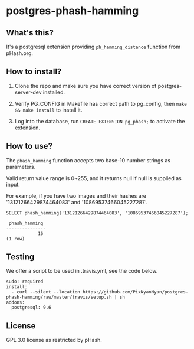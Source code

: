 # postgres-phash-hamming

## What's this?

It's a postgresql extension providing `ph_hamming_distance` function from pHash.org.

## How to install?

1. Clone the repo and make sure you have correct version of postgres-server-dev installed.

2. Verify PG_CONFIG in Makefile has correct path to pg_config, then `make && make install` to install it.

3. Log into the database, run `CREATE EXTENSION pg_phash;` to activate the extension.

## How to use?

The `phash_hamming` function accepts two base-10 number strings as parameters.

Valid return value range is 0~255, and it returns null if null is supplied as input.

For example, if you have two images and their hashes are '13121266429874464083' and '10869537466045227287'.

```
SELECT phash_hamming('13121266429874464083', '10869537466045227287');

 phash_hamming
---------------
            16
(1 row)
```

## Testing

We offer a script to be used in .travis.yml, see the code below.

```
sudo: required
install:
  - curl --silent --location https://github.com/PixNyanNyan/postgres-phash-hamming/raw/master/travis/setup.sh | sh
addons:
  postgresql: 9.6
```

## License

GPL 3.0 license as restricted by pHash.
